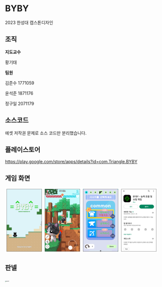 # BYBY

 2023 한성대 캡스톤디자인



## 조직

**지도교수**

황기태



**팀원**

김준수 1771059

윤석준 1871176

정구일 2071179



## 소스코드

에셋 저작권 문제로 소스 코드만 분리했습니다.



## 플레이스토어

https://play.google.com/store/apps/details?id=com.Triangle.BYBY



## 게임 화면

<img src="Image\images.png" />

## 판넬

<img src="Image\panel.jpg" alt="panel" style="zoom:25%;" />
